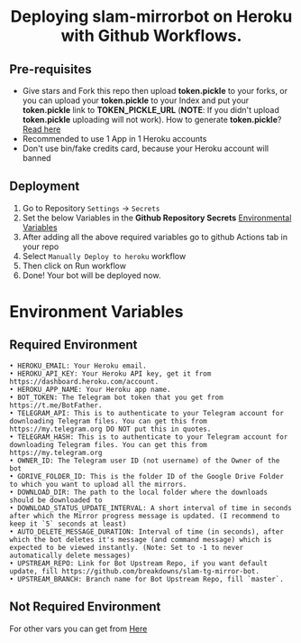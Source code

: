 <div align="center">
<h1>Deploying slam-mirrorbot on Heroku with Github Workflows.</h3>
</div>

## Pre-requisites

- Give stars and Fork this repo then upload **token.pickle** to your forks, or you can upload your **token.pickle** to your Index and put your **token.pickle** link to **TOKEN_PICKLE_URL** (**NOTE**: If you didn't upload **token.pickle** uploading will not work). How to generate **token.pickle**? [Read here](https://github.com/breakdowns/slam-tg-mirror-bot#getting-google-oauth-api-credential-file)
- Recommended to use 1 App in 1 Heroku accounts
- Don't use bin/fake credits card, because your Heroku account will banned

## Deployment

1. Go to Repository `Settings` -> `Secrets`
2. Set the below Variables in the **Github Repository Secrets** [Environmental Variables](#environment-variables)
3. After adding all the above required variables go to github Actions tab in your repo
4. Select `Manually Deploy to heroku` workflow
5. Then click on Run workflow
6. Done! Your bot will be deployed now.

# Environment Variables

## Required Environment
```
• HEROKU_EMAIL: Your Heroku email.
• HEROKU_API_KEY: Your Heroku API key, get it from https://dashboard.heroku.com/account.
• HEROKU_APP_NAME: Your Heroku app name.
• BOT_TOKEN: The Telegram bot token that you get from https://t.me/BotFather.
• TELEGRAM_API: This is to authenticate to your Telegram account for downloading Telegram files. You can get this from https://my.telegram.org DO NOT put this in quotes.
• TELEGRAM_HASH: This is to authenticate to your Telegram account for downloading Telegram files. You can get this from https://my.telegram.org
• OWNER_ID: The Telegram user ID (not username) of the Owner of the bot
• GDRIVE_FOLDER_ID: This is the folder ID of the Google Drive Folder to which you want to upload all the mirrors.
• DOWNLOAD_DIR: The path to the local folder where the downloads should be downloaded to
• DOWNLOAD_STATUS_UPDATE_INTERVAL: A short interval of time in seconds after which the Mirror progress message is updated. (I recommend to keep it `5` seconds at least)  
• AUTO_DELETE_MESSAGE_DURATION: Interval of time (in seconds), after which the bot deletes it's message (and command message) which is expected to be viewed instantly. (Note: Set to -1 to never automatically delete messages)
• UPSTREAM_REPO: Link for Bot Upstream Repo, if you want default update, fill https://github.com/breakdowns/slam-tg-mirror-bot.
• UPSTREAM_BRANCH: Branch name for Bot Upstream Repo, fill `master`.
```

## Not Required Environment
For other vars you can get from [Here](https://github.com/breakdowns/slam-tg-mirror-bot#setting-up-config-file)
